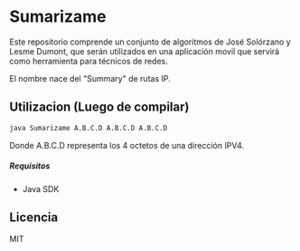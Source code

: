 Sumarizame 
=========

Este repositorio comprende un conjunto de algoritmos de José Solórzano y Lesme Dumont, que serán utilizados en una aplicación movil que servirá como herramienta para técnicos de redes.

El nombre nace del "Summary" de rutas IP.

Utilizacion (Luego de compilar)
--------------

```sh
java Sumarizame A.B.C.D A.B.C.D A.B.C.D 
```
Donde A.B.C.D representa los 4 octetos de una dirección IPV4.

##### Requisitos

* Java SDK 



Licencia
----

MIT

    